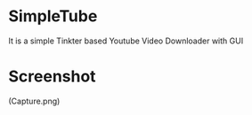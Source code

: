 # SimpleTube

It is a simple Tinkter based Youtube Video Downloader with GUI 

# Screenshot
(Capture.png)
